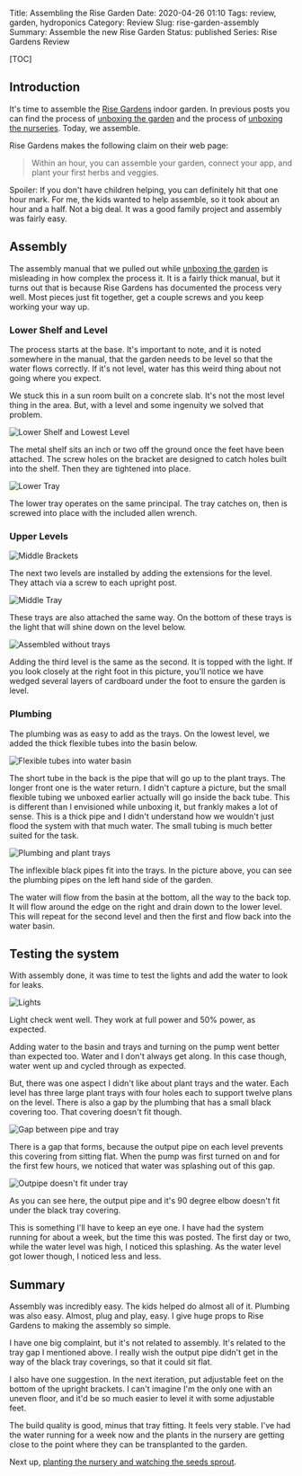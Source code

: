 Title: Assembling the Rise Garden
Date: 2020-04-26 01:10
Tags: review, garden, hydroponics
Category: Review
Slug: rise-garden-assembly
Summary: Assemble the new Rise Garden
Status: published
Series: Rise Gardens Review


[TOC]

## Introduction

It's time to assemble the [Rise Gardens][risegardens] indoor garden. In previous posts you can find the
process of [unboxing the garden][unboxgardens] and the process of [unboxing the nurseries][unboxnurseries].
Today, we assemble.

Rise Gardens makes the following claim on their web page:

> Within an hour, you can assemble your garden, connect your app, and plant your first herbs and veggies.

Spoiler: If you don't have children helping, you can definitely hit that one hour mark. For me, the kids wanted to help
assemble, so it took about an hour and a half. Not a big deal. It was a good family project and assembly was fairly easy.

## Assembly

The assembly manual that we pulled out while [unboxing the garden][unboxgardens] is misleading in how complex
the process it. It is a fairly thick manual, but it turns out that is because Rise Gardens has documented the
process very well. Most pieces just fit together, get a couple screws and you keep working your way up.

### Lower Shelf and Level

The process starts at the base. It's important to note, and it is noted somewhere in the manual, that the
garden needs to be level so that the water flows correctly. If it's not level, water has this weird thing
about not going where you expect.

We stuck this in a sun room built on a concrete slab. It's not the most level thing in the area. But, with a
level and some ingenuity we solved that problem.

![Lower Shelf and Lowest Level][shelf]

The metal shelf sits an inch or two off the ground once the feet have been attached. The screw holes on the bracket
are designed to catch holes built into the shelf. Then they are tightened into place.

![Lower Tray][lowtray]

The lower tray operates on the same principal. The tray catches on, then is screwed into place with the
included allen wrench.

### Upper Levels

![Middle Brackets][middlebrackets]

The next two levels are installed by adding the extensions for the level. They attach via a screw to
each upright post.

![Middle Tray][middletray]

These trays are also attached the same way. On the bottom of these trays is the light that will shine down
on the level below.

![Assembled without trays][threelevels]

Adding the third level is the same as the second. It is topped with the light. If you look closely at the
right foot in this picture, you'll notice we have wedged several layers of cardboard under the foot to
ensure the garden is level.

### Plumbing

The plumbing was as easy to add as the trays. On the lowest level, we added the thick flexible tubes into the basin
below.

![Flexible tubes into water basin][basin]

The short tube in the back is the pipe that will go up to the plant trays. The longer front one is the water return.
I didn't capture a picture, but the small flexible tubing we unboxed earlier actually will go inside the back tube.
This is different than I envisioned while unboxing it, but frankly makes a lot of sense. This is a thick pipe and I
didn't understand how we wouldn't just flood the system with that much water. The small tubing is much better suited
for the task.

![Plumbing and plant trays][planttrays]

The inflexible black pipes fit into the trays. In the picture above, you can see the plumbing pipes on the left
hand side of the garden.

The water will flow from the basin at the bottom, all the way to the back top. It will flow around the edge on the right
and drain down to the lower level. This will repeat for the second level and then the first and flow back into the
water basin.

## Testing the system

With assembly done, it was time to test the lights and add the water to look for leaks.

![Lights][lights]

Light check went well. They work at full power and 50% power, as expected.

Adding water to the basin and trays and turning on the pump went better than expected too. Water and I
don't always get along. In this case though, water went up and cycled through as expected.

But, there was one aspect I didn't like about plant trays and the water. Each level has three
large plant trays with four holes each to support twelve plans on the level. There is also a gap
by the plumbing that has a small black covering too. That covering doesn't fit though.

![Gap between pipe and tray][gap]

There is a gap that forms, because the output pipe on each level prevents this covering
from sitting flat. When the pump was first turned on and for the first few hours, we noticed
that water was splashing out of this gap.

![Outpipe doesn't fit under tray][gappipe]

As you can see here, the output pipe and it's 90 degree elbow doesn't fit under the black
tray covering.

This is something I'll have to keep an eye one. I have had the system running for about
a week, but the time this was posted. The first day or two, while the water level was high,
I noticed this splashing. As the water level got lower though, I noticed less and less.

## Summary

Assembly was incredibly easy. The kids helped do almost all of it. Plumbing was also easy. Almost,
plug and play, easy. I give huge props to Rise Gardens to making the assembly so simple.

I have one big complaint, but it's not related to assembly. It's related to the tray
gap I mentioned above. I really wish the output pipe didn't get in the way of the
black tray coverings, so that it could sit flat.

I also have one suggestion. In the next iteration, put adjustable feet on the bottom of the
upright brackets. I can't imagine I'm the only one with an uneven floor, and it'd be so
much easier to level it with some adjustable feet.

The build quality is good, minus that tray fitting. It feels very stable. I've had the water running for a week now
and the plants in the nursery are getting close to the point where they can be transplanted to the
garden.

Next up, [planting the nursery and watching the seeds sprout][planting].



 [risegardens]: https://risegardens.com/
 [unboxgardens]: {filename}2020_04_22_rise_garden_unbox.md
 [unboxnurseries]: {filename}2020_04_24_nursery_unbox.md
 [planting]: {filename}2020_05_01_planting_garden.md
 [shelf]: {attach}images/garden/3_assembly/lower_brackets.jpg
 [lowtray]: {attach}images/garden/3_assembly/lower_tray.jpg
 [middlebrackets]: {attach}images/garden/3_assembly/middle_tray_brackets.jpg
 [middletray]: {attach}images/garden/3_assembly/middle_tray.jpg
 [threelevels]: {attach}images/garden/3_assembly/assembled_no_trays.jpg
 [basin]: {attach}images/garden/3_assembly/water_basin_plumbing.jpg
 [planttrays]: {attach}images/garden/3_assembly/plant_trays.jpg
 [lights]: {attach}images/garden/3_assembly/lights.jpg
 [gap]: {attach}images/garden/3_assembly/gap.jpg
 [gappipe]: {attach}images/garden/3_assembly/gap_pipe.jpg
